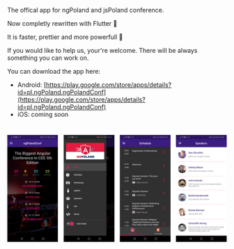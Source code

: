 The offical app for ngPoland and jsPoland conference.

Now completly rewritten with Flutter 🚀

It is faster, prettier and more powerfull 💪

If you would like to help us, your're welcome. There will be always something you can work on.

You can download the app here:
- Android: [https://play.google.com/store/apps/details?id=pl.ngPoland.ngPolandConf](https://play.google.com/store/apps/details?id=pl.ngPoland.ngPolandConf)
- iOS: coming soon

#

[<img src="media/screens/screens.png">](media/screens/screens.png)
